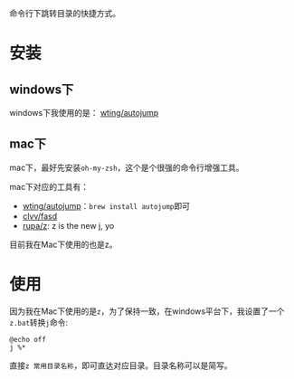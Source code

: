 命令行下跳转目录的快捷方式。

# 安装

## windows下
windows下我使用的是： [wting/autojump](https://github.com/wting/autojump)


## mac下
mac下，最好先安装`oh-my-zsh`，这个是个很强的命令行增强工具。

mac下对应的工具有：
- [wting/autojump](https://github.com/wting/autojump)：`brew install autojump`即可
- [clvv/fasd](https://github.com/clvv/fasd)
- [rupa/z](https://github.com/rupa/z): z is the new j, yo


目前我在Mac下使用的也是z。

# 使用

因为我在Mac下使用的是`z`，为了保持一致，在windows平台下，我设置了一个`z.bat`转换`j`命令:

```
@echo off
j %*
```

直接`z 常用目录名称`，即可直达对应目录。目录名称可以是简写。
